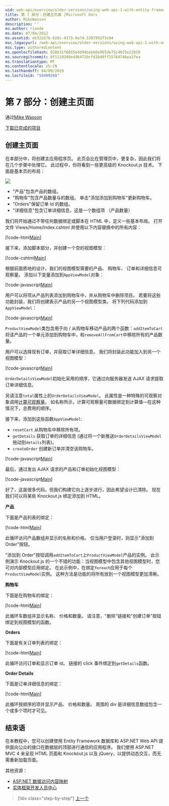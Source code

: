 ```yaml
---
uid: web-api/overview/older-versions/using-web-api-1-with-entity-framework-5/using-web-api-with-entity-framework-part-7
title: 第 7 部分：创建主页面 |Microsoft Docs
author: MikeWasson
description: ''
ms.author: riande
ms.date: 07/04/2012
ms.assetid: eb32a17b-626c-4373-9a7d-3387992f3c04
msc.legacyurl: /web-api/overview/older-versions/using-web-api-1-with-entity-framework-5/using-web-api-with-entity-framework-part-7
msc.type: authoredcontent
ms.openlocfilehash: 028631f8855e4d94bebb0e965de75c4025e22859
ms.sourcegitcommit: 0f1119340e4464720cfd16d0ff15764746ea1fea
ms.translationtype: MT
ms.contentlocale: zh-CN
ms.lasthandoff: 04/09/2019
ms.locfileid: "59409260"
---
```

# <a name="part-7-creating-the-main-page"></a>第 7 部分：创建主页面

通过[Mike Wasson](https://github.com/MikeWasson)

[下载已完成的项目](http://code.msdn.microsoft.com/ASP-NET-Web-API-with-afa30545)

## <a name="creating-the-main-page"></a>创建主页面

在本部分中，将创建主应用程序页。 此页会比在管理页中，更复杂，因此我们将在几个步骤中处理它。 此过程中，你将看到一些更高级的 Knockout.js 技术。 下面是基本页的布局：

![](using-web-api-with-entity-framework-part-7/_static/image1.png)

- "产品"包含产品的数组。
- "购物车"包含产品数量与的数组。 单击"添加添加到购物车"更新购物车。
- "Orders"保留订单 Id 的数组。
- "详细信息"包含订单详细信息，这是一个数组项 （产品数量）

我们将开始通过不带任何数据绑定或脚本在 HTML 中，定义一些基本布局。 打开文件 Views/Home/Index.cshtml 并使用以下内容替换中的所有内容：

[!code-html[Main](using-web-api-with-entity-framework-part-7/samples/sample1.html)]

接下来，添加脚本部分，并创建一个空的视图模型：

[!code-cshtml[Main](using-web-api-with-entity-framework-part-7/samples/sample2.cshtml)]

根据前面质地的设计，我们的视图模型需要的产品、 购物车、 订单和详细信息可观察量。 添加以下变量添加到`AppViewModel`对象：

[!code-javascript[Main](using-web-api-with-entity-framework-part-7/samples/sample3.js)]

用户可以将项从产品列表添加到购物车中，并从购物车中删除项目。 若要将这些功能封装，我们将创建表示产品的另一个视图模型类。 将下列代码添加到 `AppViewModel`：

[!code-javascript[Main](using-web-api-with-entity-framework-part-7/samples/sample4.js?highlight=4)]

`ProductViewModel`类包含用于向 / 从购物车移动产品的两个函数：`addItemToCart`将该产品的一个单元添加到购物车中，和`removeAllFromCart`中移除所有的产品数量。

用户可以选择现有订单，并获取订单详细信息。 我们将封装此功能加入到另一个视图模型：

[!code-javascript[Main](using-web-api-with-entity-framework-part-7/samples/sample5.js?highlight=4)]

`OrderDetailsViewModel`初始化采用的顺序，它通过向服务器发送 AJAX 请求提取订单详细信息。

另请注意`total`属性上的`OrderDetailsViewModel`。 此属性是一种特殊的可观察对象调用[计算可观察量](http://knockoutjs.com/documentation/computedObservables.html)。 如名称所示，计算可观察量可数据绑定到计算值&#8212;在这种情况下，总费用的顺序。

接下来，添加到这些函数`AppViewModel`:

- `resetCart` 从购物车中移除所有项。
- `getDetails` 获取订单的详细信息 (通过将一个新推送`OrderDetailsViewModel`拖动到`details`列表)。
- `createOrder` 创建新订单并清空该购物车。


[!code-javascript[Main](using-web-api-with-entity-framework-part-7/samples/sample6.js?highlight=4)]

最后，通过发出 AJAX 请求的产品和订单初始化视图模型：

[!code-javascript[Main](using-web-api-with-entity-framework-part-7/samples/sample7.js)]

好了，这是很多代码，但我们构建它向上逐步进行，因此希望设计已清除。 现在我们可以将某些 Knockout.js 绑定添加到 HTML。

**产品**

下面是产品列表的绑定：

[!code-html[Main](using-web-api-with-entity-framework-part-7/samples/sample8.html)]

此循环访问产品数组并显示的名称和价格。 仅当用户登录时，则显示"添加到 Order"按钮。

"添加到 Order"按钮调用`addItemToCart`上`ProductViewModel`产品的实例。 此示例演示 Knockout.js 的一个不错的功能：当视图模型中包含其他视图模型时，您可对内部模型应用绑定。 在此示例中，在绑定`foreach`应用于每个`ProductViewModel`实例。 这种方法是功能的将所有放到一个视图模型更加清晰。

**购物车**

下面是在购物车的绑定：

[!code-html[Main](using-web-api-with-entity-framework-part-7/samples/sample9.html)]

此循环车数组并显示名称、 价格和数量。 请注意，"删除"链接和"创建订单"按钮绑定到视图模型的函数。

**Orders**

下面是有关订单列表的绑定：

[!code-html[Main](using-web-api-with-entity-framework-part-7/samples/sample10.html)]

此循环访问订单和显示订单 id。 链接的 click 事件绑定到`getDetails`函数。

**Order Details**

下面是订单详细信息的绑定：

[!code-html[Main](using-web-api-with-entity-framework-part-7/samples/sample11.html)]

此循环按顺序的项并显示产品、 价格和数量。 周围的 div 是详细信息数组包含一个或多个项时才可见。

## <a name="conclusion"></a>结束语

在本教程中，您可以创建使用 Entity Framework 数据库和 ASP.NET Web API 提供面向公众的接口在数据层的顶部进行通信的应用程序。 我们使用 ASP.NET MVC 4 来呈现 HTML 页面和 Knockout.js 以及 jQuery，以提供动态交互，而无需重新加载页面。

其他资源：

- [ASP.NET 数据访问内容映射](https://msdn.microsoft.com/library/6759sth4.aspx)
- [实体框架开发人员中心](https://msdn.microsoft.com/data/ef)

> [!div class="step-by-step"]
> [上一个](using-web-api-with-entity-framework-part-6.md)
